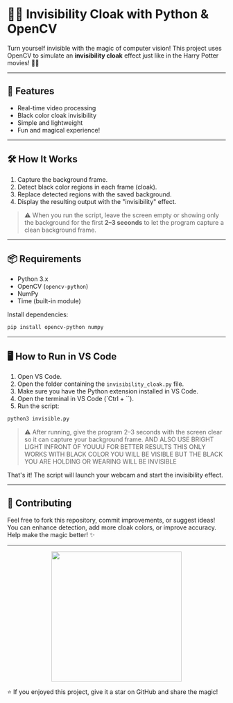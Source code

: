 # 🧙‍♂️ Invisibility Cloak with Python & OpenCV

Turn yourself invisible with the magic of computer vision! This project uses OpenCV to simulate an **invisibility cloak** effect just like in the Harry Potter movies! 🧣✨

---

## 🚀 Features

* Real-time video processing
* Black color cloak invisibility
* Simple and lightweight
* Fun and magical experience!

---

## 🛠️ How It Works

1. Capture the background frame.
2. Detect black color regions in each frame (cloak).
3. Replace detected regions with the saved background.
4. Display the resulting output with the "invisibility" effect.

> ⚠️ When you run the script, leave the screen empty or showing only the background for the first **2–3 seconds** to let the program capture a clean background frame.

---

## 📦 Requirements

* Python 3.x
* OpenCV (`opencv-python`)
* NumPy
* Time (built-in module)

Install dependencies:

```bash
pip install opencv-python numpy
```

---

## 🖥️ How to Run in VS Code

1. Open VS Code.
2. Open the folder containing the `invisibility_cloak.py` file.
3. Make sure you have the Python extension installed in VS Code.
4. Open the terminal in VS Code (\`Ctrl + \`\`).
5. Run the script:

```bash
python3 invisible.py
```

> ⚠️ After running, give the program 2–3 seconds with the screen clear so it can capture your background frame.
> AND ALSO USE BRIGHT LIGHT INFRONT OF YOUUU FOR BETTER RESULTS
> THIS ONLY WORKS WITH BLACK COLOR YOU WILL BE VISIBLE BUT THE BLACK YOU ARE HOLDING OR WEARING WILL BE INVISIBLE

That's it! The script will launch your webcam and start the invisibility effect.

---

## 🤝 Contributing

Feel free to fork this repository, commit improvements, or suggest ideas! You can enhance detection, add more cloak colors, or improve accuracy. Help make the magic better! ✨

---

<div align="center">
  <img src="https://tenor.com/view/star-gif-433647595546242098"  width="300"/>
</div>

⭐️ If you enjoyed this project, give it a star on GitHub and share the magic!
